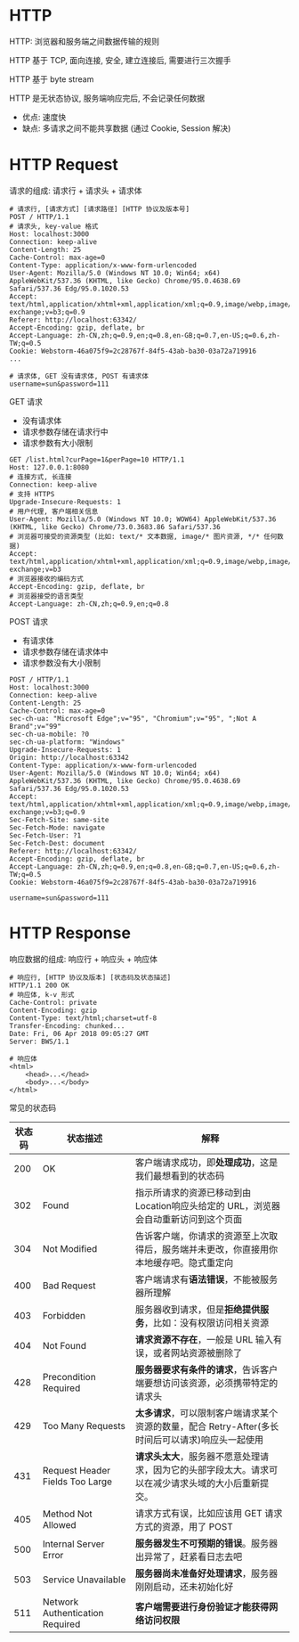 # HTTP

HTTP: 浏览器和服务端之间数据传输的规则

HTTP 基于 TCP, 面向连接, 安全, 建立连接后, 需要进行三次握手

HTTP 基于 byte stream

HTTP 是无状态协议, 服务端响应完后, 不会记录任何数据

- 优点: 速度快
- 缺点: 多请求之间不能共享数据 (通过 Cookie, Session 解决)

# HTTP Request

请求的组成: 请求行 + 请求头 + 请求体

```
# 请求行, [请求方式] [请求路径] [HTTP 协议及版本号]
POST / HTTP/1.1
# 请求头, key-value 格式
Host: localhost:3000
Connection: keep-alive
Content-Length: 25
Cache-Control: max-age=0
Content-Type: application/x-www-form-urlencoded
User-Agent: Mozilla/5.0 (Windows NT 10.0; Win64; x64) AppleWebKit/537.36 (KHTML, like Gecko) Chrome/95.0.4638.69 Safari/537.36 Edg/95.0.1020.53
Accept: text/html,application/xhtml+xml,application/xml;q=0.9,image/webp,image/apng,*/*;q=0.8,application/signed-exchange;v=b3;q=0.9
Referer: http://localhost:63342/
Accept-Encoding: gzip, deflate, br
Accept-Language: zh-CN,zh;q=0.9,en;q=0.8,en-GB;q=0.7,en-US;q=0.6,zh-TW;q=0.5
Cookie: Webstorm-46a075f9=2c28767f-84f5-43ab-ba30-03a72a719916
...

# 请求体, GET 没有请求体, POST 有请求体
username=sun&password=111
```

GET 请求

- 没有请求体
- 请求参数存储在请求行中
- 请求参数有大小限制

```
GET /list.html?curPage=1&perPage=10 HTTP/1.1
Host: 127.0.0.1:8080
# 连接方式, 长连接
Connection: keep-alive
# 支持 HTTPS
Upgrade-Insecure-Requests: 1
# 用户代理, 客户端相关信息
User-Agent: Mozilla/5.0 (Windows NT 10.0; WOW64) AppleWebKit/537.36 (KHTML, like Gecko) Chrome/73.0.3683.86 Safari/537.36
# 浏览器可接受的资源类型 (比如: text/* 文本数据, image/* 图片资源, */* 任何数据)
Accept: text/html,application/xhtml+xml,application/xml;q=0.9,image/webp,image/apng,*/*;q=0.8,application/signed-exchange;v=b3
# 浏览器接收的编码方式
Accept-Encoding: gzip, deflate, br
# 浏览器接受的语言类型
Accept-Language: zh-CN,zh;q=0.9,en;q=0.8
```

POST 请求

- 有请求体
- 请求参数存储在请求体中
- 请求参数没有大小限制

```
POST / HTTP/1.1
Host: localhost:3000
Connection: keep-alive
Content-Length: 25
Cache-Control: max-age=0
sec-ch-ua: "Microsoft Edge";v="95", "Chromium";v="95", ";Not A Brand";v="99"
sec-ch-ua-mobile: ?0
sec-ch-ua-platform: "Windows"
Upgrade-Insecure-Requests: 1
Origin: http://localhost:63342
Content-Type: application/x-www-form-urlencoded
User-Agent: Mozilla/5.0 (Windows NT 10.0; Win64; x64) AppleWebKit/537.36 (KHTML, like Gecko) Chrome/95.0.4638.69 Safari/537.36 Edg/95.0.1020.53
Accept: text/html,application/xhtml+xml,application/xml;q=0.9,image/webp,image/apng,*/*;q=0.8,application/signed-exchange;v=b3;q=0.9
Sec-Fetch-Site: same-site
Sec-Fetch-Mode: navigate
Sec-Fetch-User: ?1
Sec-Fetch-Dest: document
Referer: http://localhost:63342/
Accept-Encoding: gzip, deflate, br
Accept-Language: zh-CN,zh;q=0.9,en;q=0.8,en-GB;q=0.7,en-US;q=0.6,zh-TW;q=0.5
Cookie: Webstorm-46a075f9=2c28767f-84f5-43ab-ba30-03a72a719916

username=sun&password=111
```

# HTTP Response

响应数据的组成: 响应行 + 响应头 + 响应体

```
# 响应行, [HTTP 协议及版本] [状态码及状态描述]
HTTP/1.1 200 OK
# 响应体, k-v 形式
Cache-Control: private
Content-Encoding: gzip
Content-Type: text/html;charset=utf-8
Transfer-Encoding: chunked...
Date: Fri, 06 Apr 2018 09:05:27 GMT
Server: BWS/1.1

# 响应体
<html>
    <head>...</head>
    <body>...</body>
</html>
```

常见的状态码

| 状态码 | 状态描述                        | 解释                                                         |
| ------ | ------------------------------- | ------------------------------------------------------------ |
| 200    | OK                              | 客户端请求成功，即**处理成功**，这是我们最想看到的状态码     |
| 302    | Found                           | 指示所请求的资源已移动到由Location响应头给定的 URL，浏览器会自动重新访问到这个页面 |
| 304    | Not Modified                    | 告诉客户端，你请求的资源至上次取得后，服务端并未更改，你直接用你本地缓存吧。隐式重定向 |
| 400    | Bad Request                     | 客户端请求有**语法错误**，不能被服务器所理解                 |
| 403    | Forbidden                       | 服务器收到请求，但是**拒绝提供服务**，比如：没有权限访问相关资源 |
| 404    | Not Found                       | **请求资源不存在**，一般是 URL 输入有误，或者网站资源被删除了 |
| 428    | Precondition Required           | **服务器要求有条件的请求**，告诉客户端要想访问该资源，必须携带特定的请求头 |
| 429    | Too Many Requests               | **太多请求**，可以限制客户端请求某个资源的数量，配合 Retry-After(多长时间后可以请求)响应头一起使用 |
| 431    | Request Header Fields Too Large | **请求头太大**，服务器不愿意处理请求，因为它的头部字段太大。请求可以在减少请求头域的大小后重新提交。 |
| 405    | Method Not Allowed              | 请求方式有误，比如应该用 GET 请求方式的资源，用了 POST       |
| 500    | Internal Server Error           | **服务器发生不可预期的错误**。服务器出异常了，赶紧看日志去吧 |
| 503    | Service Unavailable             | **服务器尚未准备好处理请求**，服务器刚刚启动，还未初始化好   |
| 511    | Network Authentication Required | **客户端需要进行身份验证才能获得网络访问权限**               |
